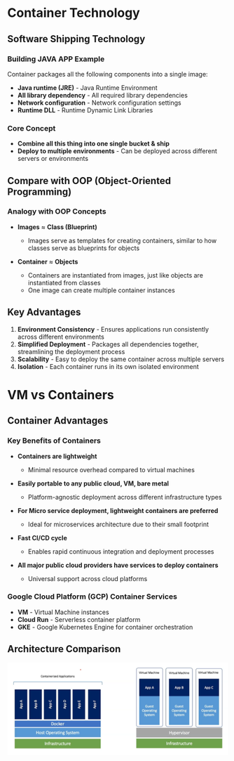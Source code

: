 # Container Technology

## Software Shipping Technology

### Building JAVA APP Example

Container packages all the following components into a single image:

- **Java runtime (JRE)** - Java Runtime Environment
- **All library dependency** - All required library dependencies
- **Network configuration** - Network configuration settings
- **Runtime DLL** - Runtime Dynamic Link Libraries

### Core Concept

- **Combine all this thing into one single bucket & ship**
- **Deploy to multiple environments** - Can be deployed across different servers or environments

## Compare with OOP (Object-Oriented Programming)

### Analogy with OOP Concepts

- **Images** ≈ **Class (Blueprint)**
  - Images serve as templates for creating containers, similar to how classes serve as blueprints for objects
  
- **Container** ≈ **Objects**
  - Containers are instantiated from images, just like objects are instantiated from classes
  - One image can create multiple container instances

## Key Advantages

1. **Environment Consistency** - Ensures applications run consistently across different environments
2. **Simplified Deployment** - Packages all dependencies together, streamlining the deployment process
3. **Scalability** - Easy to deploy the same container across multiple servers
4. **Isolation** - Each container runs in its own isolated environment

# VM vs Containers

## Container Advantages

### Key Benefits of Containers

- **Containers are lightweight**
  - Minimal resource overhead compared to virtual machines
  
- **Easily portable to any public cloud, VM, bare metal**
  - Platform-agnostic deployment across different infrastructure types
  
- **For Micro service deployment, lightweight containers are preferred**
  - Ideal for microservices architecture due to their small footprint
  
- **Fast CI/CD cycle**
  - Enables rapid continuous integration and deployment processes
  
- **All major public cloud providers have services to deploy containers**
  - Universal support across cloud platforms

### Google Cloud Platform (GCP) Container Services

- **VM** - Virtual Machine instances
- **Cloud Run** - Serverless container platform
- **GKE** - Google Kubernetes Engine for container orchestration

## Architecture Comparison

![VM vs Container Architecture](img/14-1.png)
